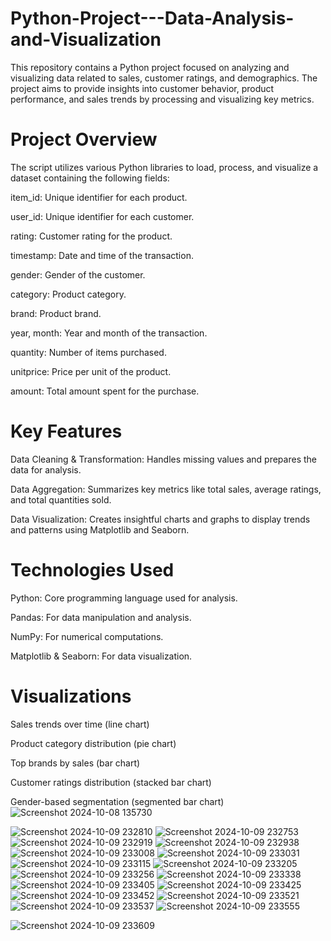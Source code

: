 # Python-Project---Data-Analysis-and-Visualization
This repository contains a Python project focused on analyzing and visualizing data related to sales, customer ratings, and demographics.
The project aims to provide insights into customer behavior, product performance, and sales trends by processing and visualizing key metrics.
# Project Overview
The script utilizes various Python libraries to load, process, and visualize a dataset containing the following fields:

item_id: Unique identifier for each product.

user_id: Unique identifier for each customer.

rating: Customer rating for the product.

timestamp: Date and time of the transaction.

gender: Gender of the customer.

category: Product category.

brand: Product brand.

year, month: Year and month of the transaction.

quantity: Number of items purchased.

unitprice: Price per unit of the product.

amount: Total amount spent for the purchase.
# Key Features
Data Cleaning & Transformation: Handles missing values and prepares the data for analysis.

Data Aggregation: Summarizes key metrics like total sales, average ratings, and total quantities sold.

Data Visualization: Creates insightful charts and graphs to display trends and patterns using Matplotlib and Seaborn.
# Technologies Used
Python: Core programming language used for analysis.

Pandas: For data manipulation and analysis.

NumPy: For numerical computations.

Matplotlib & Seaborn: For data visualization.
# Visualizations
Sales trends over time (line chart)

Product category distribution (pie chart)

Top brands by sales (bar chart)

Customer ratings distribution (stacked bar chart)

Gender-based segmentation (segmented bar chart)
![Screenshot 2024-10-08 135730](https://github.com/user-attachments/assets/23804710-d23a-4a1f-a67b-348caf0cfecd)

![Screenshot 2024-10-09 232810](https://github.com/user-attachments/assets/4d8fe8ec-745d-48ad-b69a-47b8f9d88fe7)
![Screenshot 2024-10-09 232753](https://github.com/user-attachments/assets/1a66d2f9-cf9d-4647-b9a5-7699f2ca4020)
![Screenshot 2024-10-09 232919](https://github.com/user-attachments/assets/e5b6b40d-388b-4e33-ab4e-72594c17136a)
![Screenshot 2024-10-09 232938](https://github.com/user-attachments/assets/9af7f0ee-b492-4e08-8f3a-7ccd7dfafd1b)
![Screenshot 2024-10-09 233008](https://github.com/user-attachments/assets/733d9dc4-c07a-4885-8ee3-2d0fac8b30a1)
![Screenshot 2024-10-09 233031](https://github.com/user-attachments/assets/fbc00142-be1c-494a-af8c-cb6e872802d9)
![Screenshot 2024-10-09 233115](https://github.com/user-attachments/assets/7c965372-4a6e-4ea1-801a-7aee4a5d0cef)
![Screenshot 2024-10-09 233205](https://github.com/user-attachments/assets/16fe18ed-3776-49b5-9086-c99e64520fe4)
![Screenshot 2024-10-09 233256](https://github.com/user-attachments/assets/ba6e89a3-52a3-433f-a6c3-792fe166573d)
![Screenshot 2024-10-09 233338](https://github.com/user-attachments/assets/f3833480-5e22-4f00-af63-e01d3574dfc1)
![Screenshot 2024-10-09 233405](https://github.com/user-attachments/assets/128e454e-3880-4bef-8c82-5102aad2b77b)
![Screenshot 2024-10-09 233425](https://github.com/user-attachments/assets/91791266-c04b-4b53-b7d2-7df49e8778b0)
![Screenshot 2024-10-09 233452](https://github.com/user-attachments/assets/c8874da9-cda7-46fd-9515-55cbd9e1abe6)
![Screenshot 2024-10-09 233521](https://github.com/user-attachments/assets/72a48140-2543-40d4-bd27-9fce21b18854)
![Screenshot 2024-10-09 233537](https://github.com/user-attachments/assets/fa8e32a2-4455-440c-a2ae-a67891a0f9cc)
![Screenshot 2024-10-09 233555](https://github.com/user-attachments/assets/262f05b5-d3de-4981-9fdb-00a6f18d4bee)

![Screenshot 2024-10-09 233609](https://github.com/user-attachments/assets/0998aff1-27db-4690-8b4d-c0aa0085331c)

